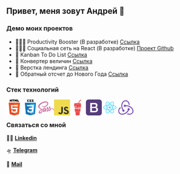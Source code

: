  ## Привет, меня зовут Андрей 👋
 
 ### Демо моих проектов
 - 👨‍👩‍👧 Productivity Booster (В разработке) [Ссылка](http://mazurovandre.github.io/productivity-booster/)
 - 👨‍👩‍👧 Социальная сеть на React (В разработке) [Проект Github](http://https://github.com/mazurovandre/social-network/)
 - 📃 Kanban To Do List [Ссылка](http://mazurovandre.github.io/kanban-todo/)
 - 🧮 Конвертер величин [Ссылка](http://mazurovandre.github.io/converter-js/)
 - 🧶 Верстка лендинга [Ссылка](http://mazurovandre.github.io/olympic-landing/)
 - 📆 Обратный отсчет до Нового Года [Ссылка](http://mazurovandre.github.io/new-year-countdown/)

### Стек технологий
<img align="left" width="42px" alt="html5" src="https://raw.githubusercontent.com/github/explore/80688e429a7d4ef2fca1e82350fe8e3517d3494d/topics/html/html.png"/>
<img align="left" width="42px" alt="css3" src="https://raw.githubusercontent.com/github/explore/80688e429a7d4ef2fca1e82350fe8e3517d3494d/topics/css/css.png"/>
<img align="left" width="42px" alt="sass" src="https://raw.githubusercontent.com/github/explore/80688e429a7d4ef2fca1e82350fe8e3517d3494d/topics/sass/sass.png"/>
<img align="left" width="42px" alt="js" src="https://raw.githubusercontent.com/github/explore/80688e429a7d4ef2fca1e82350fe8e3517d3494d/topics/javascript/javascript.png"/>
<img align="left" width="42px" alt="gulp" src="https://raw.githubusercontent.com/github/explore/80688e429a7d4ef2fca1e82350fe8e3517d3494d/topics/gulp/gulp.png"/>
<img align="left" width="42px" alt="bootstrap" src="https://raw.githubusercontent.com/github/explore/80688e429a7d4ef2fca1e82350fe8e3517d3494d/topics/bootstrap/bootstrap.png"/>
<img align="left" width="42px" alt="react" src="https://raw.githubusercontent.com/github/explore/80688e429a7d4ef2fca1e82350fe8e3517d3494d/topics/react/react.png"/>
<img align="left" width="42px" alt="redux" src="https://raw.githubusercontent.com/github/explore/80688e429a7d4ef2fca1e82350fe8e3517d3494d/topics/redux/redux.png"/>
<br/>
<br/>

### Связаться со мной

👨‍💼 **[Linkedin](https://www.linkedin.com/in/mazurovandre/)**

🛸 **[Telegram](http://t.me/mazurovandre)**

📧 **[Mail](mailto:mazurovandre@gmail.com)**
